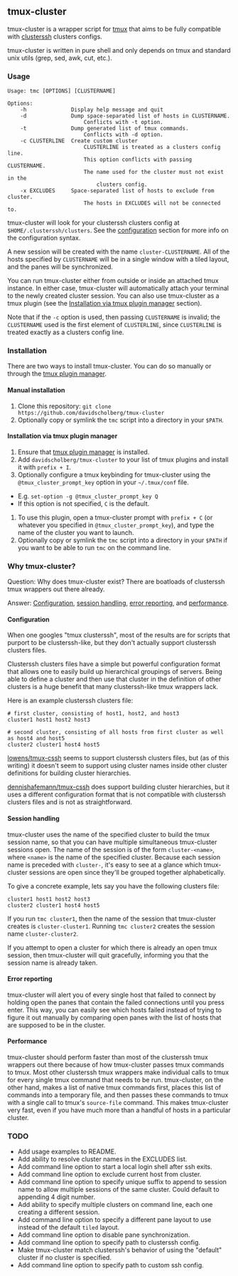 ## tmux-cluster

tmux-cluster is a wrapper script for [tmux](http://tmux.sourceforge.net/) that aims to be fully compatible with [clusterssh](https://github.com/duncs/clusterssh) clusters configs.

tmux-cluster is written in pure shell and only depends on tmux and standard unix utils (grep, sed, awk, cut, etc.).

### Usage

```
Usage: tmc [OPTIONS] [CLUSTERNAME]

Options:
    -h              Display help message and quit
    -d              Dump space-separated list of hosts in CLUSTERNAME.
                        Conflicts with -t option.
    -t              Dump generated list of tmux commands.
                        Conflicts with -d option.
    -c CLUSTERLINE  Create custom cluster
                        CLUSTERLINE is treated as a clusters config line.
                        This option conflicts with passing CLUSTERNAME.
                        The name used for the cluster must not exist in the
                            clusters config.
    -x EXCLUDES     Space-separated list of hosts to exclude from cluster.
                        The hosts in EXCLUDES will not be connected to.
```

tmux-cluster will look for your clusterssh clusters config at `$HOME/.clusterssh/clusters`. See the [configuration](#configuration) section for more info on the configuration syntax.

A new session will be created with the name `cluster-CLUSTERNAME`. All of the hosts specified by `CLUSTERNAME` will be in a single window with a tiled layout, and the panes will be synchronized.

You can run tmux-cluster either from outside or inside an attached tmux instance. In either case, tmux-cluster will automatically attach your terminal to the newly created cluster session. You can also use tmux-cluster as a tmux plugin (see the [Installation via tmux plugin manager](#installation-via-tmux-plugin-manager) section).

Note that if the `-c` option is used, then passing `CLUSTERNAME` is invalid; the `CLUSTERNAME` used is the first element of `CLUSTERLINE`, since `CLUSTERLINE` is treated exactly as a clusters config line.

### Installation

There are two ways to install tmux-cluster. You can do so manually or through the [tmux plugin manager](https://github.com/tmux-plugins/tpm).

#### Manual installation

1. Clone this repository: `git clone https://github.com/davidscholberg/tmux-cluster`
1. Optionally copy or symlink the `tmc` script into a directory in your `$PATH`.

#### Installation via tmux plugin manager

1. Ensure that [tmux plugin manager](https://github.com/tmux-plugins/tpm) is installed.
1. Add `davidscholberg/tmux-cluster` to your list of tmux plugins and install it with `prefix + I`.
1. Optionally configure a tmux keybinding for tmux-cluster using the `@tmux_cluster_prompt_key` option in your `~/.tmux/conf` file.
  * E.g. `set-option -g @tmux_cluster_prompt_key Q`
  * If this option is not specified, `C` is the default.
1. To use this plugin, open a tmux-cluster prompt with `prefix + C` (or whatever you specified in `@tmux_cluster_prompt_key`), and type the name of the cluster you want to launch.
1. Optionally copy or symlink the `tmc` script into a directory in your `$PATH` if you want to be able to run `tmc` on the command line.

### Why tmux-cluster?

Question: Why does tmux-cluster exist? There are boatloads of clusterssh tmux wrappers out there already.

Answer: [Configuration](#configuration), [session handling](#session-handling), [error reporting](#error-reporting), and [performance](#performance).

#### Configuration

When one googles "tmux clusterssh", most of the results are for scripts that purport to be clusterssh-like, but they don't actually support clusterssh clusters files.

Clusterssh clusters files have a simple but powerful configuration format that allows one to easily build up hierarchical groupings of servers. Being able to define a cluster and then use that cluster in the definition of other clusters is a huge benefit that many clusterssh-like tmux wrappers lack.

Here is an example clusterssh clusters file:

```
# first cluster, consisting of host1, host2, and host3
cluster1 host1 host2 host3

# second cluster, consisting of all hosts from first cluster as well as host4 and host5
cluster2 cluster1 host4 host5
```

[lowens/tmux-cssh](https://github.com/lowens/tmux-cssh) seems to support clusterssh clusters files, but (as of this writing) it doesn't seem to support using cluster names inside other cluster definitions for building cluster hierarchies.

[dennishafemann/tmux-cssh](https://github.com/dennishafemann/tmux-cssh) does support building cluster hierarchies, but it uses a different configuration format that is not compatible with clusterssh clusters files and is not as straightforward.

#### Session handling

tmux-cluster uses the name of the specified cluster to build the tmux session name, so that you can have multiple simultaneous tmux-cluster sessions open. The name of the session is of the form `cluster-<name>`, where `<name>` is the name of the specified cluster. Because each session name is preceded with `cluster-`, it's easy to see at a glance which tmux-cluster sessions are open since they'll be grouped together alphabetically.

To give a concrete example, lets say you have the following clusters file:


```
cluster1 host1 host2 host3
cluster2 cluster1 host4 host5
```

If you run `tmc cluster1`, then the name of the session that tmux-cluster creates is `cluster-cluster1`. Running `tmc cluster2` creates the session name `cluster-cluster2`.

If you attempt to open a cluster for which there is already an open tmux session, then tmux-cluster will quit gracefully, informing you that the session name is already taken.

#### Error reporting

tmux-cluster will alert you of every single host that failed to connect by holding open the panes that contain the failed connections until you press enter. This way, you can easily see which hosts failed instead of trying to figure it out manually by comparing open panes with the list of hosts that are supposed to be in the cluster.

#### Performance

tmux-cluster should perform faster than most of the clusterssh tmux wrappers out there because of how tmux-cluster passes tmux commands to tmux. Most other clusterssh tmux wrappers make individual calls to tmux for every single tmux command that needs to be run. tmux-cluster, on the other hand, makes a list of native tmux commands first, places this list of commands into a temporary file, and then passes these commands to tmux with a single call to tmux's `source-file` command. This makes tmux-cluster very fast, even if you have much more than a handful of hosts in a particular cluster.

### TODO

* Add usage examples to README.
* Add ability to resolve cluster names in the EXCLUDES list.
* Add command line option to start a local login shell after ssh exits.
* Add command line option to exclude current host from cluster.
* Add command line option to specify unique suffix to append to session name to allow multiple sessions of the same cluster. Could default to appending 4 digit number.
* Add ability to specify multiple clusters on command line, each one creating a different session.
* Add command line option to specify a different pane layout to use instead of the default `tiled` layout.
* Add command line option to disable pane synchronization.
* Add command line option to specify path to clusterssh config.
* Make tmux-cluster match clusterssh's behavior of using the "default" cluster if no cluster is specified.
* Add command line option to specify path to custom ssh config.
